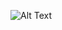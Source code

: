 ![Alt Text](https://64.media.tumblr.com/23944d07f77e41a2d4130e08afe72ddf/tumblr_opa734v1F01qkejxno1_400.gif)

<!--
**alifmazli/alifmazli** is a ✨ _special_ ✨ repository because its `README.md` (this file) appears on your GitHub profile.

Here are some ideas to get you started:

- 🔭 I’m currently working on ...
- 🌱 I’m currently learning ...
- 👯 I’m looking to collaborate on ...
- 🤔 I’m looking for help with ...
- 💬 Ask me about ...
- 📫 How to reach me: ...
- 😄 Pronouns: ...
- ⚡ Fun fact: ...
-->
